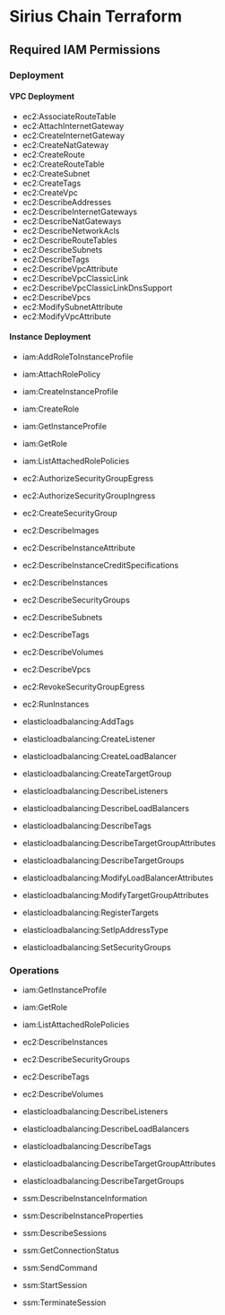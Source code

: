 # Sirius Chain Terraform

## Required IAM Permissions

### Deployment

#### VPC Deployment

* ec2:AssociateRouteTable
* ec2:AttachInternetGateway
* ec2:CreateInternetGateway
* ec2:CreateNatGateway
* ec2:CreateRoute
* ec2:CreateRouteTable
* ec2:CreateSubnet
* ec2:CreateTags
* ec2:CreateVpc
* ec2:DescribeAddresses
* ec2:DescribeInternetGateways
* ec2:DescribeNatGateways
* ec2:DescribeNetworkAcls
* ec2:DescribeRouteTables
* ec2:DescribeSubnets
* ec2:DescribeTags
* ec2:DescribeVpcAttribute
* ec2:DescribeVpcClassicLink
* ec2:DescribeVpcClassicLinkDnsSupport
* ec2:DescribeVpcs
* ec2:ModifySubnetAttribute
* ec2:ModifyVpcAttribute


#### Instance Deployment

* iam:AddRoleToInstanceProfile
* iam:AttachRolePolicy
* iam:CreateInstanceProfile
* iam:CreateRole
* iam:GetInstanceProfile
* iam:GetRole
* iam:ListAttachedRolePolicies

* ec2:AuthorizeSecurityGroupEgress
* ec2:AuthorizeSecurityGroupIngress
* ec2:CreateSecurityGroup
* ec2:DescribeImages
* ec2:DescribeInstanceAttribute
* ec2:DescribeInstanceCreditSpecifications
* ec2:DescribeInstances
* ec2:DescribeSecurityGroups
* ec2:DescribeSubnets
* ec2:DescribeTags
* ec2:DescribeVolumes
* ec2:DescribeVpcs
* ec2:RevokeSecurityGroupEgress
* ec2:RunInstances

* elasticloadbalancing:AddTags
* elasticloadbalancing:CreateListener
* elasticloadbalancing:CreateLoadBalancer
* elasticloadbalancing:CreateTargetGroup
* elasticloadbalancing:DescribeListeners
* elasticloadbalancing:DescribeLoadBalancers
* elasticloadbalancing:DescribeTags
* elasticloadbalancing:DescribeTargetGroupAttributes
* elasticloadbalancing:DescribeTargetGroups
* elasticloadbalancing:ModifyLoadBalancerAttributes
* elasticloadbalancing:ModifyTargetGroupAttributes
* elasticloadbalancing:RegisterTargets
* elasticloadbalancing:SetIpAddressType
* elasticloadbalancing:SetSecurityGroups

### Operations

* iam:GetInstanceProfile
* iam:GetRole
* iam:ListAttachedRolePolicies

* ec2:DescribeInstances
* ec2:DescribeSecurityGroups
* ec2:DescribeTags
* ec2:DescribeVolumes

* elasticloadbalancing:DescribeListeners
* elasticloadbalancing:DescribeLoadBalancers
* elasticloadbalancing:DescribeTags
* elasticloadbalancing:DescribeTargetGroupAttributes
* elasticloadbalancing:DescribeTargetGroups

* ssm:DescribeInstanceInformation
* ssm:DescribeInstanceProperties
* ssm:DescribeSessions
* ssm:GetConnectionStatus
* ssm:SendCommand
* ssm:StartSession
* ssm:TerminateSession
